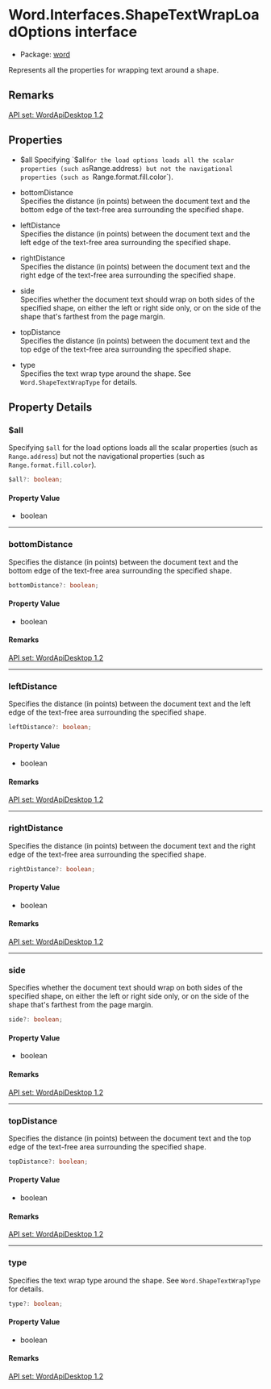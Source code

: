 # Word.Interfaces.ShapeTextWrapLoadOptions interface

- Package: [word](/en-us/javascript/api/word)

Represents all the properties for wrapping text around a shape.

## Remarks

[API set: WordApiDesktop 1.2](/en-us/javascript/api/requirement-sets/word/word-api-requirement-sets)

## Properties

- $all  
  Specifying `$all` for the load options loads all the scalar properties (such as `Range.address`) but not the navigational properties (such as `Range.format.fill.color`).

- bottomDistance  
  Specifies the distance (in points) between the document text and the bottom edge of the text-free area surrounding the specified shape.

- leftDistance  
  Specifies the distance (in points) between the document text and the left edge of the text-free area surrounding the specified shape.

- rightDistance  
  Specifies the distance (in points) between the document text and the right edge of the text-free area surrounding the specified shape.

- side  
  Specifies whether the document text should wrap on both sides of the specified shape, on either the left or right side only, or on the side of the shape that's farthest from the page margin.

- topDistance  
  Specifies the distance (in points) between the document text and the top edge of the text-free area surrounding the specified shape.

- type  
  Specifies the text wrap type around the shape. See `Word.ShapeTextWrapType` for details.

## Property Details

### $all

Specifying `$all` for the load options loads all the scalar properties (such as `Range.address`) but not the navigational properties (such as `Range.format.fill.color`).

```typescript
$all?: boolean;
```

#### Property Value
- boolean

---

### bottomDistance

Specifies the distance (in points) between the document text and the bottom edge of the text-free area surrounding the specified shape.

```typescript
bottomDistance?: boolean;
```

#### Property Value
- boolean

#### Remarks
[API set: WordApiDesktop 1.2](/en-us/javascript/api/requirement-sets/word/word-api-requirement-sets)

---

### leftDistance

Specifies the distance (in points) between the document text and the left edge of the text-free area surrounding the specified shape.

```typescript
leftDistance?: boolean;
```

#### Property Value
- boolean

#### Remarks
[API set: WordApiDesktop 1.2](/en-us/javascript/api/requirement-sets/word/word-api-requirement-sets)

---

### rightDistance

Specifies the distance (in points) between the document text and the right edge of the text-free area surrounding the specified shape.

```typescript
rightDistance?: boolean;
```

#### Property Value
- boolean

#### Remarks
[API set: WordApiDesktop 1.2](/en-us/javascript/api/requirement-sets/word/word-api-requirement-sets)

---

### side

Specifies whether the document text should wrap on both sides of the specified shape, on either the left or right side only, or on the side of the shape that's farthest from the page margin.

```typescript
side?: boolean;
```

#### Property Value
- boolean

#### Remarks
[API set: WordApiDesktop 1.2](/en-us/javascript/api/requirement-sets/word/word-api-requirement-sets)

---

### topDistance

Specifies the distance (in points) between the document text and the top edge of the text-free area surrounding the specified shape.

```typescript
topDistance?: boolean;
```

#### Property Value
- boolean

#### Remarks
[API set: WordApiDesktop 1.2](/en-us/javascript/api/requirement-sets/word/word-api-requirement-sets)

---

### type

Specifies the text wrap type around the shape. See `Word.ShapeTextWrapType` for details.

```typescript
type?: boolean;
```

#### Property Value
- boolean

#### Remarks
[API set: WordApiDesktop 1.2](/en-us/javascript/api/requirement-sets/word/word-api-requirement-sets)